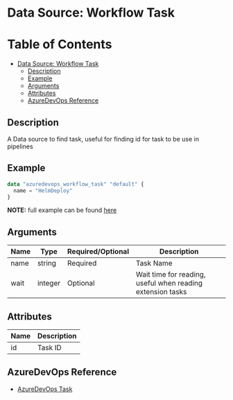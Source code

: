 # Data Source: Workflow Task

Table of Contents
=================

   * [Data Source: Workflow Task](#data-source-workflow-task)
      * [Description](#description)
      * [Example](#example)
      * [Arguments](#arguments)
      * [Attributes](#attributes)
      * [AzureDevOps Reference](#azuredevops-reference)

## Description

A Data source to find task, useful for finding id for task to be use in pipelines

## Example

```terraform
data "azuredevops_workflow_task" "default" {
  name = "HelmDeploy"
}
```

**NOTE:** full example can be found [here](../../examples/d/workflow_task/main.tf)

## Arguments

| Name | Type | Required/Optional | Description |
|------|------|-------------------|-------------|
| name | string | Required | Task Name |
| wait | integer | Optional | Wait time for reading, useful when reading extension tasks |

## Attributes

| Name | Description |
|------|-------------|
| id | Task ID | 

## AzureDevOps Reference

- [AzureDevOps Task](https://docs.microsoft.com/en-us/azure/devops/pipelines/process/tasks?view=azure-devops&tabs=yaml)

